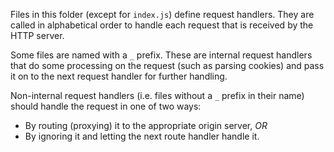 Files in this folder (except for `index.js`) define request handlers. They are called in alphabetical order to handle each request that is received by the HTTP server.

Some files are named with a `_` prefix. These are internal request handlers that do some processing on the request (such as parsing cookies) and pass it on to the next request handler for further handling.

Non-internal request handlers (i.e. files without a `_` prefix in their name) should handle the request in one of two ways:
* By routing (proxying) it to the appropriate origin server, *OR*
* By ignoring it and letting the next route handler handle it.

